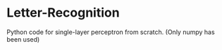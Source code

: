 # Letter-Recognition
Python code for single-layer perceptron from scratch. (Only numpy has been used)
